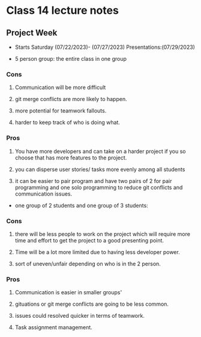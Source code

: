 # Class 14 lecture notes

## Project Week

- Starts Saturday (07/22/2023)- (07/27/2023) Presentations:(07/29/2023)

- 5 person group: the entire class in one group

### Cons

1. Communication will be more difficult

2. git merge conflicts are more likely to happen.

3. more potential for teamwork fallouts.

4. harder to keep track of who is doing what.

### Pros

1. You have more developers and can take on a harder project if you so choose that has more features to the project.

2. you can disperse user stories/ tasks more evenly among all students

3. it can be easier to pair program and have two pairs of 2 for pair programming and one solo programming to reduce git conflicts and communication issues.

- one group of 2 students and one group of 3 students:

### Cons

1. there will be less people to work on the project which will require more time and effort to get the project to a good presenting point.

2. Time will be a lot more limited due to having less developer power.

3. sort of uneven/unfair depending on who is in the 2 person.

### Pros

1. Communication is easier in smaller groups'

2. gituations or git merge conflicts are going to be less common.

3. issues could resolved quicker in terms of teamwork.

4. Task assignment management.


